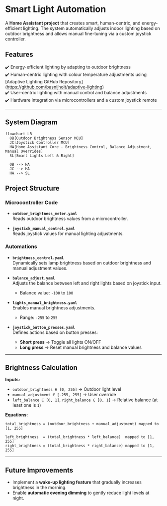 # Smart Light Automation  

A **Home Assistant project** that creates smart, human-centric, and energy-efficient lighting. The system automatically adjusts indoor lighting based on outdoor brightness and allows manual fine-tuning via a custom joystick controller.  

## Features

✔️ Energy-efficient lighting by adapting to outdoor brightness  
✔️ Human-centric lighting with colour temperature adjustments using [Adaptive Lighting GitHub Repository] (https://github.com/basnijholt/adaptive-lighting)  
✔️ User-centric lighting with manual control and balance adjustments  
✔️ Hardware integration via microcontrollers and a custom joystick remote  

---

## System Diagram

```mermaid
flowchart LR
  OB[Outdoor Brightness Sensor MCU]
  JC[Joystick Controller MCU]
  HA[Home Assistant Core - Brightness Control, Balance Adjustment, Manual Overrides]
  SL[Smart Lights Left & Right]

  OB --> HA
  JC --> HA
  HA --> SL
```

## Project Structure  

### Microcontroller Code  
- **`outdoor_brightness_meter.yaml`**  
  Reads outdoor brightness values from a microcontroller.  

- **`joystick_manual_control.yaml`**  
  Reads joystick values for manual lighting adjustments.  

### Automations  
- **`brightness_control.yaml`**  
  Dynamically sets lamp brightness based on outdoor brightness and manual adjustment values.  

- **`balance_adjust.yaml`**  
  Adjusts the balance between left and right lights based on joystick input.  
  - Balance value: `-100` to `100`  

- **`lights_manual_brightness.yaml`**  
  Enables manual brightness adjustments.  
  - Range: `-255` to `255`  

- **`joystick_button_presses.yaml`**  
  Defines actions based on button presses:  
  - **Short press** → Toggle all lights ON/OFF  
  - **Long press** → Reset manual brightness and balance values  

---

## Brightness Calculation  

**Inputs:**  
- `outdoor_brightness ∈ [0, 255]` → Outdoor light level  
- `manual_adjustment ∈ [-255, 255]` → User override  
- `left_balance ∈ [0, 1]`, `right_balance ∈ [0, 1]` → Relative balance (at least one is `1`)  

**Equations:**  
```text
total_brightness = (outdoor_brightness + manual_adjustment) mapped to [1, 255]

left_brightness  = (total_brightness * left_balance)  mapped to [1, 255]
right_brightness = (total_brightness * right_balance) mapped to [1, 255]
```

---

## Future Improvements

- Implement a **wake-up lighting feature** that gradually increases brightness in the morning.  
- Enable **automatic evening dimming** to gently reduce light levels at night.  
